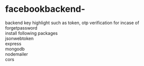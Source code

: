 # facebookbackend-
backend key highlight such as token, otp verification for incase of forgetpassword <br>
install following packages<br>
jsonwebtoken<br>
express<br>
mongodb<br>
nodemailer<br>
cors<br>
